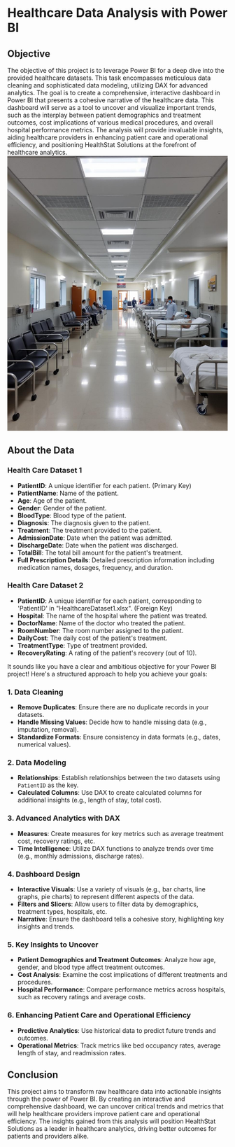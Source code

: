 # Healthcare Data Analysis with Power BI

## Objective
The objective of this project is to leverage Power BI for a deep dive into the provided healthcare datasets. This task encompasses meticulous data cleaning and sophisticated data modeling, utilizing DAX for advanced analytics. The goal is to create a comprehensive, interactive dashboard in Power BI that presents a cohesive narrative of the healthcare data. This dashboard will serve as a tool to uncover and visualize important trends, such as the interplay between patient demographics and treatment outcomes, cost implications of various medical procedures, and overall hospital performance metrics. The analysis will provide invaluable insights, aiding healthcare providers in enhancing patient care and operational efficiency, and positioning HealthStat Solutions at the forefront of healthcare analytics.
![HOSPITAL VIEW](./assets/72d341eb-d0db-4712-af2e-a418e3ad673e.png)
## About the Data

### Health Care Dataset 1
- **PatientID**: A unique identifier for each patient. (Primary Key)
- **PatientName**: Name of the patient.
- **Age**: Age of the patient.
- **Gender**: Gender of the patient.
- **BloodType**: Blood type of the patient.
- **Diagnosis**: The diagnosis given to the patient.
- **Treatment**: The treatment provided to the patient.
- **AdmissionDate**: Date when the patient was admitted.
- **DischargeDate**: Date when the patient was discharged.
- **TotalBill**: The total bill amount for the patient's treatment.
- **Full Prescription Details**: Detailed prescription information including medication names, dosages, frequency, and duration.

### Health Care Dataset 2
- **PatientID**: A unique identifier for each patient, corresponding to 'PatientID' in "HealthcareDataset1.xlsx". (Foreign Key)
- **Hospital**: The name of the hospital where the patient was treated.
- **DoctorName**: Name of the doctor who treated the patient.
- **RoomNumber**: The room number assigned to the patient.
- **DailyCost**: The daily cost of the patient's treatment.
- **TreatmentType**: Type of treatment provided.
- **RecoveryRating**: A rating of the patient's recovery (out of 10).

It sounds like you have a clear and ambitious objective for your Power BI project! Here's a structured approach to help you achieve your goals:

### **1. Data Cleaning**
- **Remove Duplicates**: Ensure there are no duplicate records in your datasets.
- **Handle Missing Values**: Decide how to handle missing data (e.g., imputation, removal).
- **Standardize Formats**: Ensure consistency in data formats (e.g., dates, numerical values).

### **2. Data Modeling**
- **Relationships**: Establish relationships between the two datasets using `PatientID` as the key.
- **Calculated Columns**: Use DAX to create calculated columns for additional insights (e.g., length of stay, total cost).

### **3. Advanced Analytics with DAX**
- **Measures**: Create measures for key metrics such as average treatment cost, recovery ratings, etc.
- **Time Intelligence**: Utilize DAX functions to analyze trends over time (e.g., monthly admissions, discharge rates).

### **4. Dashboard Design**
- **Interactive Visuals**: Use a variety of visuals (e.g., bar charts, line graphs, pie charts) to represent different aspects of the data.
- **Filters and Slicers**: Allow users to filter data by demographics, treatment types, hospitals, etc.
- **Narrative**: Ensure the dashboard tells a cohesive story, highlighting key insights and trends.

### **5. Key Insights to Uncover**
- **Patient Demographics and Treatment Outcomes**: Analyze how age, gender, and blood type affect treatment outcomes.
- **Cost Analysis**: Examine the cost implications of different treatments and procedures.
- **Hospital Performance**: Compare performance metrics across hospitals, such as recovery ratings and average costs.

### **6. Enhancing Patient Care and Operational Efficiency**
- **Predictive Analytics**: Use historical data to predict future trends and outcomes.
- **Operational Metrics**: Track metrics like bed occupancy rates, average length of stay, and readmission rates.

## Conclusion
This project aims to transform raw healthcare data into actionable insights through the power of Power BI. By creating an interactive and comprehensive dashboard, we can uncover critical trends and metrics that will help healthcare providers improve patient care and operational efficiency. The insights gained from this analysis will position HealthStat Solutions as a leader in healthcare analytics, driving better outcomes for patients and providers alike.


